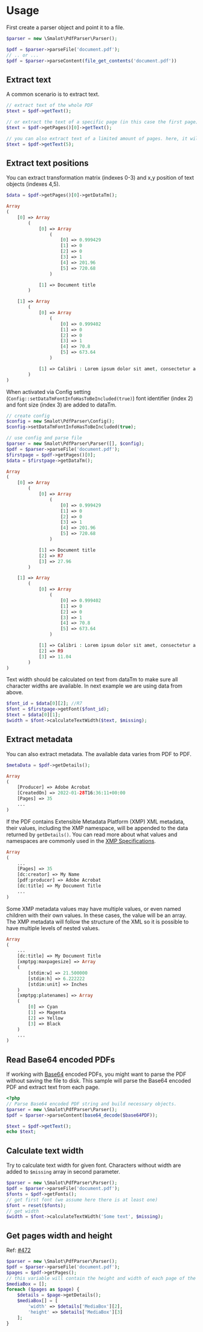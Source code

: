 # Usage

First create a parser object and point it to a file.

```php
$parser = new \Smalot\PdfParser\Parser();

$pdf = $parser->parseFile('document.pdf');
// .. or ...
$pdf = $parser->parseContent(file_get_contents('document.pdf'))
 ```

## Extract text

A common scenario is to extract text.

```php
// extract text of the whole PDF
$text = $pdf->getText();

// or extract the text of a specific page (in this case the first page)
$text = $pdf->getPages()[0]->getText();

// you can also extract text of a limited amount of pages. here, it will only use the first five pages.
$text = $pdf->getText(5);
```

## Extract text positions

You can extract transformation matrix (indexes 0-3) and x,y position of text objects (indexes 4,5).

```php
$data = $pdf->getPages()[0]->getDataTm();

Array
(
    [0] => Array
        (
            [0] => Array
                (
                    [0] => 0.999429
                    [1] => 0
                    [2] => 0
                    [3] => 1
                    [4] => 201.96
                    [5] => 720.68
                )

            [1] => Document title
        )

    [1] => Array
        (
            [0] => Array
                (
                    [0] => 0.999402
                    [1] => 0
                    [2] => 0
                    [3] => 1
                    [4] => 70.8
                    [5] => 673.64
                )

            [1] => Calibri : Lorem ipsum dolor sit amet, consectetur a
        )
)
```

When activated via Config setting (`Config::setDataTmFontInfoHasToBeIncluded(true)`) font identifier (index 2) and font size (index 3) are added to dataTm.

```php
// create config
$config = new Smalot\PdfParser\Config();
$config->setDataTmFontInfoHasToBeIncluded(true);

// use config and parse file
$parser = new Smalot\PdfParser\Parser([], $config);
$pdf = $parser->parseFile('document.pdf');
$firstpage = $pdf->getPages()[0];
$data = $firstpage->getDataTm();

Array
(
    [0] => Array
        (
            [0] => Array
                (
                    [0] => 0.999429
                    [1] => 0
                    [2] => 0
                    [3] => 1
                    [4] => 201.96
                    [5] => 720.68
                )

            [1] => Document title
            [2] => R7
            [3] => 27.96
        )

    [1] => Array
        (
            [0] => Array
                (
                    [0] => 0.999402
                    [1] => 0
                    [2] => 0
                    [3] => 1
                    [4] => 70.8
                    [5] => 673.64
                )

            [1] => Calibri : Lorem ipsum dolor sit amet, consectetur a
            [2] => R9
            [3] => 11.04
        )
)
```

Text width should be calculated on text from dataTm to make sure all character widths are available.
In next example we are using data from above.

```php
$font_id = $data[0][2]; //R7
$font = $firstpage->getFont($font_id);
$text = $data[0][1];
$width = $font->calculateTextWidth($text, $missing);
```

## Extract metadata

You can also extract metadata. The available data varies from PDF to PDF.

```php
$metaData = $pdf->getDetails();

Array
(
    [Producer] => Adobe Acrobat
    [CreatedOn] => 2022-01-28T16:36:11+00:00
    [Pages] => 35
    ...
)
```

If the PDF contains Extensible Metadata Platform (XMP) XML metadata, their values, including the XMP namespace, will be appended to the data returned by `getDetails()`. You can read more about what values and namespaces are commonly used in the [XMP Specifications](https://github.com/adobe/XMP-Toolkit-SDK/tree/main/docs).

```php
Array
(
    ...
    [Pages] => 35
    [dc:creator] => My Name
    [pdf:producer] => Adobe Acrobat
    [dc:title] => My Document Title
    ...
)
```

Some XMP metadata values may have multiple values, or even named children with their own values. In these cases, the value will be an array. The XMP metadata will follow the structure of the XML so it is possible to have multiple levels of nested values.

```php
Array
(
    ...
    [dc:title] => My Document Title
    [xmptpg:maxpagesize] => Array
    (
        [stdim:w] => 21.500000
        [stdim:h] => 6.222222
        [stdim:unit] => Inches
    )
    [xmptpg:platenames] => Array
    (
        [0] => Cyan
        [1] => Magenta
        [2] => Yellow
        [3] => Black
    )
    ...
)
```


## Read Base64 encoded PDFs

If working with [Base64](https://en.wikipedia.org/wiki/Base64) encoded PDFs, you might want to parse the PDF without saving the file to disk.
This sample will parse the Base64 encoded PDF and extract text from each page.

```php
<?php
// Parse Base64 encoded PDF string and build necessary objects.
$parser = new \Smalot\PdfParser\Parser();
$pdf = $parser->parseContent(base64_decode($base64PDF));

$text = $pdf->getText();
echo $text;
```

## Calculate text width

Try to calculate text width for given font.
Characters without width are added to `$missing` array in second parameter.

```php
$parser = new \Smalot\PdfParser\Parser();
$pdf = $parser->parseFile('document.pdf');
$fonts = $pdf->getFonts();
// get first font (we assume here there is at least one)
$font = reset($fonts);
// get width
$width = $font->calculateTextWidth('Some text', $missing);
```

## Get pages width and height

Ref: [#472](https://github.com/smalot/pdfparser/issues/427#issuecomment-973416786)

```php
$parser = new \Smalot\PdfParser\Parser();
$pdf = $parser->parseFile('document.pdf');
$pages = $pdf->getPages();
// this variable will contain the height and width of each page of the given PDF
$mediaBox = [];
foreach ($pages as $page) {
    $details = $page->getDetails();
    $mediaBox[] = [
        'width' => $details['MediaBox'][2],
        'height' => $details['MediaBox'][3]
    ];
}
```
